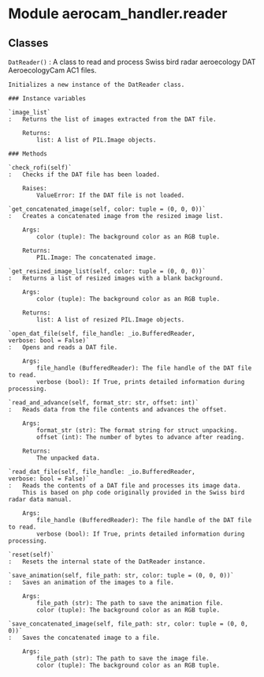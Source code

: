 Module aerocam_handler.reader
=============================

Classes
-------

`DatReader()`
:   A class to read and process Swiss bird radar aeroecology DAT AeroecologyCam AC1 files.
    
    Initializes a new instance of the DatReader class.

    ### Instance variables

    `image_list`
    :   Returns the list of images extracted from the DAT file.
        
        Returns:
            list: A list of PIL.Image objects.

    ### Methods

    `check_rofi(self)`
    :   Checks if the DAT file has been loaded.
        
        Raises:
            ValueError: If the DAT file is not loaded.

    `get_concatenated_image(self, color: tuple = (0, 0, 0))`
    :   Creates a concatenated image from the resized image list.
        
        Args:
            color (tuple): The background color as an RGB tuple.
        
        Returns:
            PIL.Image: The concatenated image.

    `get_resized_image_list(self, color: tuple = (0, 0, 0))`
    :   Returns a list of resized images with a blank background.
        
        Args:
            color (tuple): The background color as an RGB tuple.
        
        Returns:
            list: A list of resized PIL.Image objects.

    `open_dat_file(self, file_handle: _io.BufferedReader, verbose: bool = False)`
    :   Opens and reads a DAT file.
        
        Args:
            file_handle (BufferedReader): The file handle of the DAT file to read.
            verbose (bool): If True, prints detailed information during processing.

    `read_and_advance(self, format_str: str, offset: int)`
    :   Reads data from the file contents and advances the offset.
        
        Args:
            format_str (str): The format string for struct unpacking.
            offset (int): The number of bytes to advance after reading.
        
        Returns:
            The unpacked data.

    `read_dat_file(self, file_handle: _io.BufferedReader, verbose: bool = False)`
    :   Reads the contents of a DAT file and processes its image data. 
        This is based on php code originally provided in the Swiss bird radar data manual.
        
        Args:
            file_handle (BufferedReader): The file handle of the DAT file to read.
            verbose (bool): If True, prints detailed information during processing.

    `reset(self)`
    :   Resets the internal state of the DatReader instance.

    `save_animation(self, file_path: str, color: tuple = (0, 0, 0))`
    :   Saves an animation of the images to a file.
        
        Args:
            file_path (str): The path to save the animation file.
            color (tuple): The background color as an RGB tuple.

    `save_concatenated_image(self, file_path: str, color: tuple = (0, 0, 0))`
    :   Saves the concatenated image to a file.
        
        Args:
            file_path (str): The path to save the image file.
            color (tuple): The background color as an RGB tuple.